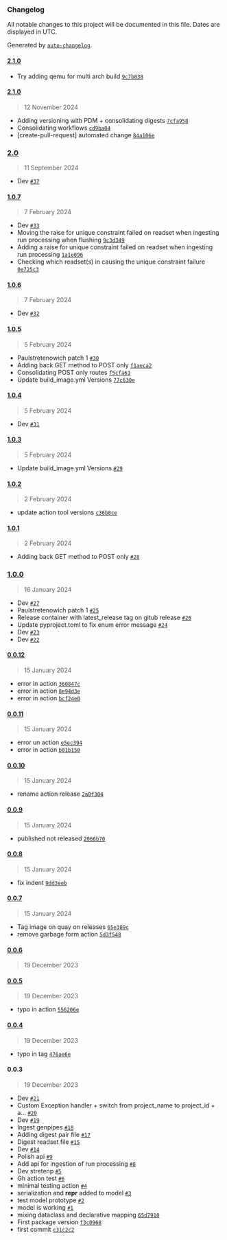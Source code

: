 ### Changelog

All notable changes to this project will be documented in this file. Dates are displayed in UTC.

Generated by [`auto-changelog`](https://github.com/CookPete/auto-changelog).

#### [2.1.0](https://github.com/c3g/project_tracking/compare/2.1.0...2.1.0)

- Try adding qemu for multi arch build [`9c7b838`](https://github.com/c3g/project_tracking/commit/9c7b838c4449f96968b50f15dd3b5366abc01e2a)

#### [2.1.0](https://github.com/c3g/project_tracking/compare/2.0...2.1.0)

> 12 November 2024

- Adding versioning with PDM + consolidating digests [`7cfa958`](https://github.com/c3g/project_tracking/commit/7cfa95842dd57ae0ce9d7ea305a7f6dcc69d3e9d)
- Consolidating workflows [`cd9ba04`](https://github.com/c3g/project_tracking/commit/cd9ba049971964ff1c47be340c1a6d1f40fb1e73)
- [create-pull-request] automated change [`84a106e`](https://github.com/c3g/project_tracking/commit/84a106ee2d90e05ff7c15806ca303b3c03a7d228)

### [2.0](https://github.com/c3g/project_tracking/compare/1.0.7...2.0)

> 11 September 2024

- Dev [`#37`](https://github.com/c3g/project_tracking/pull/37)

#### [1.0.7](https://github.com/c3g/project_tracking/compare/1.0.6...1.0.7)

> 7 February 2024

- Dev [`#33`](https://github.com/c3g/project_tracking/pull/33)
- Moving the raise for unique constraint failed on readset when ingesting run processing when flushing [`9c3d349`](https://github.com/c3g/project_tracking/commit/9c3d3499ae6d0cb6e27c715ad7c5529ed563389b)
- Adding a raise for unique constraint failed on readset when ingesting run processing [`1a1e096`](https://github.com/c3g/project_tracking/commit/1a1e09678de986e3465eb0315a6068e0bf9f5059)
- Checking which readset(s) in causing the unique constraint failure [`0e725c3`](https://github.com/c3g/project_tracking/commit/0e725c3b5230f8564bb4859b14e3b07a46e10b2e)

#### [1.0.6](https://github.com/c3g/project_tracking/compare/1.0.5...1.0.6)

> 7 February 2024

- Dev [`#32`](https://github.com/c3g/project_tracking/pull/32)

#### [1.0.5](https://github.com/c3g/project_tracking/compare/1.0.4...1.0.5)

> 5 February 2024

- Paulstretenowich patch 1 [`#30`](https://github.com/c3g/project_tracking/pull/30)
- Adding back GET method to POST only [`f1aeca2`](https://github.com/c3g/project_tracking/commit/f1aeca20712d8f67abf9ed93877ea2631d4ff8c2)
- Consolidating POST only routes [`f5cfa61`](https://github.com/c3g/project_tracking/commit/f5cfa61cf80f53ab8cca7f641d0c38cdefdbd7c2)
- Update build_image.yml Versions [`77c630e`](https://github.com/c3g/project_tracking/commit/77c630e24c942cb4f68a6122921f7b605060fc74)

#### [1.0.4](https://github.com/c3g/project_tracking/compare/1.0.3...1.0.4)

> 5 February 2024

- Dev [`#31`](https://github.com/c3g/project_tracking/pull/31)

#### [1.0.3](https://github.com/c3g/project_tracking/compare/1.0.2...1.0.3)

> 5 February 2024

- Update build_image.yml Versions [`#29`](https://github.com/c3g/project_tracking/pull/29)

#### [1.0.2](https://github.com/c3g/project_tracking/compare/1.0.1...1.0.2)

> 2 February 2024

- update action tool versions [`c36b8ce`](https://github.com/c3g/project_tracking/commit/c36b8ce4a1f9ce0a3bbcc47a7acbac14526cc084)

#### [1.0.1](https://github.com/c3g/project_tracking/compare/1.0.0...1.0.1)

> 2 February 2024

- Adding back GET method to POST only [`#28`](https://github.com/c3g/project_tracking/pull/28)

### [1.0.0](https://github.com/c3g/project_tracking/compare/0.0.12...1.0.0)

> 16 January 2024

- Dev [`#27`](https://github.com/c3g/project_tracking/pull/27)
- Paulstretenowich patch 1 [`#25`](https://github.com/c3g/project_tracking/pull/25)
- Release container with latest_release tag on gitub release  [`#26`](https://github.com/c3g/project_tracking/pull/26)
- Update pyproject.toml to fix enum error message [`#24`](https://github.com/c3g/project_tracking/pull/24)
- Dev [`#23`](https://github.com/c3g/project_tracking/pull/23)
- Dev [`#22`](https://github.com/c3g/project_tracking/pull/22)

#### [0.0.12](https://github.com/c3g/project_tracking/compare/0.0.11...0.0.12)

> 15 January 2024

- error in action [`360847c`](https://github.com/c3g/project_tracking/commit/360847cbf0df85009237acab0412c99f9b0883b7)
- error in action [`8e94d3e`](https://github.com/c3g/project_tracking/commit/8e94d3e40adc3eb3ca099a20a6f85da1038cbc7b)
- error in action [`bcf24e0`](https://github.com/c3g/project_tracking/commit/bcf24e070d7a459ebb29f52e3e503dd1cdd69b91)

#### [0.0.11](https://github.com/c3g/project_tracking/compare/0.0.10...0.0.11)

> 15 January 2024

- error un action [`e5ec394`](https://github.com/c3g/project_tracking/commit/e5ec3948b404c76b4171966e1dbc4c9a5045a5bf)
- error in action [`b01b150`](https://github.com/c3g/project_tracking/commit/b01b150c447620009844b9f16e0f79a7cb4b05d8)

#### [0.0.10](https://github.com/c3g/project_tracking/compare/0.0.9...0.0.10)

> 15 January 2024

- rename action release [`2a0f304`](https://github.com/c3g/project_tracking/commit/2a0f304ab34cb9ff32e29c1b4d8616e47f04190f)

#### [0.0.9](https://github.com/c3g/project_tracking/compare/0.0.8...0.0.9)

> 15 January 2024

- published not released [`2066b70`](https://github.com/c3g/project_tracking/commit/2066b706375ab04c7cd4a374694b778c10391fb1)

#### [0.0.8](https://github.com/c3g/project_tracking/compare/0.0.7...0.0.8)

> 15 January 2024

- fix indent [`9dd3eeb`](https://github.com/c3g/project_tracking/commit/9dd3eebaecc1279649ec7bd513d259819af50b3a)

#### [0.0.7](https://github.com/c3g/project_tracking/compare/0.0.6...0.0.7)

> 15 January 2024

- Tag image on quay on releases [`65e389c`](https://github.com/c3g/project_tracking/commit/65e389ca947816a2c5a1340f07b7830d78e6f4a1)
- remove garbage form action [`5d3f548`](https://github.com/c3g/project_tracking/commit/5d3f548d780deea3d858757674d6bd3fe6c72392)

#### [0.0.6](https://github.com/c3g/project_tracking/compare/0.0.5...0.0.6)

> 19 December 2023

#### [0.0.5](https://github.com/c3g/project_tracking/compare/0.0.4...0.0.5)

> 19 December 2023

- typo in action [`556206e`](https://github.com/c3g/project_tracking/commit/556206ed6e8a3250d85b84260081859e83cd4fd9)

#### [0.0.4](https://github.com/c3g/project_tracking/compare/0.0.3...0.0.4)

> 19 December 2023

- typo in tag [`476ae6e`](https://github.com/c3g/project_tracking/commit/476ae6efdf842dc902c413aa9697392fa69e74e7)

#### 0.0.3

> 19 December 2023

- Dev [`#21`](https://github.com/c3g/project_tracking/pull/21)
- Custom Exception handler + switch from project_name to project_id + a… [`#20`](https://github.com/c3g/project_tracking/pull/20)
- Dev [`#19`](https://github.com/c3g/project_tracking/pull/19)
- Ingest genpipes [`#18`](https://github.com/c3g/project_tracking/pull/18)
- Adding digest pair file [`#17`](https://github.com/c3g/project_tracking/pull/17)
- Digest readset file [`#15`](https://github.com/c3g/project_tracking/pull/15)
- Dev [`#14`](https://github.com/c3g/project_tracking/pull/14)
- Polish api [`#9`](https://github.com/c3g/project_tracking/pull/9)
- Add api for ingestion of run processing [`#8`](https://github.com/c3g/project_tracking/pull/8)
- Dev stretenp [`#5`](https://github.com/c3g/project_tracking/pull/5)
- Gh action test [`#6`](https://github.com/c3g/project_tracking/pull/6)
- minimal testing action [`#4`](https://github.com/c3g/project_tracking/pull/4)
- serialization  and __repr__ added to model [`#3`](https://github.com/c3g/project_tracking/pull/3)
- test model prototype [`#2`](https://github.com/c3g/project_tracking/pull/2)
- model is working [`#1`](https://github.com/c3g/project_tracking/pull/1)
- mixing dataclass and declarative mapping [`65d7910`](https://github.com/c3g/project_tracking/commit/65d79102c5656bf99b6db8c02fc8fcb391a53872)
- First package version [`f3c0968`](https://github.com/c3g/project_tracking/commit/f3c096870575d6b9d31ade8f16903daec1cbc867)
- first commit [`c31c2c2`](https://github.com/c3g/project_tracking/commit/c31c2c263a0c6f1e95797fbeb3fd094cc7ce1f66)
